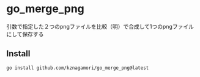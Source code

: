 # go_merge_png
引数で指定した２つのpngファイルを比較（明）で合成して1つのpngファイルにして保存する

## Install

```
go install github.com/kznagamori/go_merge_png@latest
```

